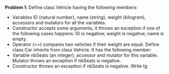 **Problem 1**: Define class Vehicle having the following members:
- Variables ID (natural number), name (string), weight (kilogram), accessors and mutators for all the variables.
- Constructor accepts some arguments, it throws an exception if one of the following cases happens: ID is negative; weight is negative; name is empty.
- Operator (\=\=) compares two vehicles if their weight are equal.
Define class Car inherits from class Vehicle. It has the following member:
- Variable nbSeats (an integer), accessor and mutator for this variable. Mutator throws an exception if nbSeats is negative.
- Constructor throws an exception if nbSeats is negative.
Write tg